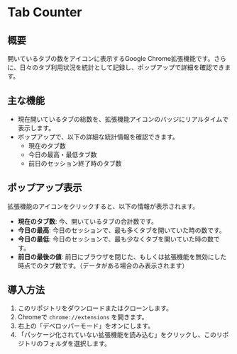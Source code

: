 # Tab Counter

## 概要

開いているタブの数をアイコンに表示するGoogle Chrome拡張機能です。さらに、日々のタブ利用状況を統計として記録し、ポップアップで詳細を確認できます。

## 主な機能

- 現在開いているタブの総数を、拡張機能アイコンのバッジにリアルタイムで表示します。
- ポップアップで、以下の詳細な統計情報を確認できます。
  - 現在のタブ数
  - 今日の最高・最低タブ数
  - 前日のセッション終了時のタブ数

## ポップアップ表示

拡張機能のアイコンをクリックすると、以下の情報が表示されます。

- **現在のタブ数**: 今、開いているタブの合計数です。
- **今日の最高**: 今日のセッションで、最も多くタブを開いていた時の数です。
- **今日の最低**: 今日のセッションで、最も少なくタブを開いていた時の数です。
- **前日の最後の値**: 前日にブラウザを閉じた、もしくは拡張機能を無効にした時点でのタブ数です。（データがある場合のみ表示されます）

## 導入方法

1.  このリポジトリをダウンロードまたはクローンします。
2.  Chromeで `chrome://extensions` を開きます。
3.  右上の「デベロッパーモード」をオンにします。
4.  「パッケージ化されていない拡張機能を読み込む」をクリックし、このリポジトリのフォルダを選択します。
